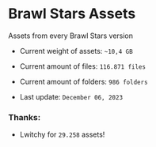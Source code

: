 # Brawl Stars Assets
Assets from every Brawl Stars version

* Current weight of assets: `~10,4 GB`
* Current amount of files: `116.871 files`
* Current amount of folders: `986 folders`

* Last update: `December 06, 2023`

### Thanks:
* Lwitchy for `29.258` assets!